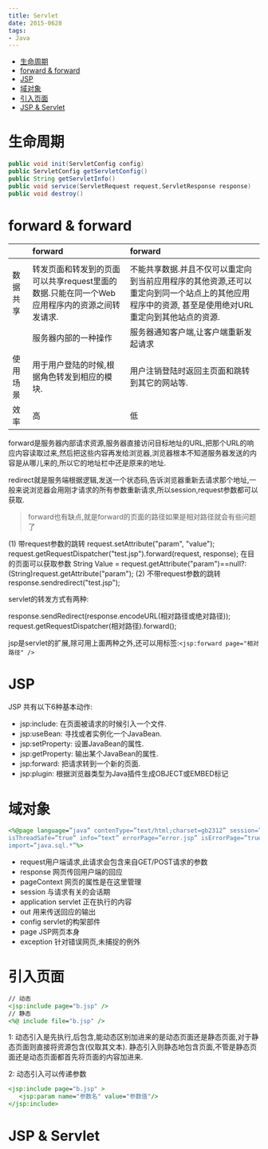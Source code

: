 ```yaml
---
title: Servlet
date: 2015-0628
tags:
- Java
---
```

<!-- TOC -->

- [生命周期](#生命周期)
- [forward & forward](#forward--forward)
- [JSP](#jsp)
- [域对象](#域对象)
- [引入页面](#引入页面)
- [JSP & Servlet](#jsp--servlet)

<!-- /TOC -->

# 生命周期

```Java
public void init(ServletConfig config)
public ServletConfig getServletConfig()
public String getServletInfo()
public void service(ServletRequest request,ServletResponse response)
public void destroy()
```

# forward & forward

||forward|forward|
|:---|:---|:---|
||||
|数据共享|转发页面和转发到的页面可以共享request里面的数据.只能在同一个Web应用程序内的资源之间转发请求.|不能共享数据.并且不仅可以重定向到当前应用程序的其他资源,还可以重定向到同一个站点上的其他应用程序中的资源, 甚至是使用绝对URL重定向到其他站点的资源.|
||服务器内部的一种操作|服务器通知客户端,让客户端重新发起请求|
|使用场景|用于用户登陆的时候,根据角色转发到相应的模块.|用户注销登陆时返回主页面和跳转到其它的网站等.|
|效率|高|低|
forward是服务器内部请求资源,服务器直接访问目标地址的URL,把那个URL的响应内容读取过来,然后把这些内容再发给浏览器,浏览器根本不知道服务器发送的内容是从哪儿来的,所以它的地址栏中还是原来的地址.

redirect就是服务端根据逻辑,发送一个状态码,告诉浏览器重新去请求那个地址,一般来说浏览器会用刚才请求的所有参数重新请求,所以session,request参数都可以获取.

> forward也有缺点,就是forward的页面的路径如果是相对路径就会有些问题了

(1) 带request参数的跳转
request.setAttribute("param", "value");
request.getRequestDispatcher("test.jsp").forward(request, response);
在目的页面可以获取参数
String Value = request.getAttribute("param")==null?:(String)request.getAttribute("param");
(2) 不带request参数的跳转
response.sendredirect("test.jsp");

servlet的转发方式有两种: 

response.sendRedirect(response.encodeURL(相对路径或绝对路径)); 
request.getRequestDispatcher(相对路径).forward();

jsp是servlet的扩展,除可用上面两种之外,还可以用标签:`<jsp:forward page="相对路径" />`

# JSP

JSP 共有以下6种基本动作:

* jsp:include: 在页面被请求的时候引入一个文件.
* jsp:useBean: 寻找或者实例化一个JavaBean.
* jsp:setProperty: 设置JavaBean的属性.
* jsp:getProperty: 输出某个JavaBean的属性.
* jsp:forward: 把请求转到一个新的页面.
* jsp:plugin: 根据浏览器类型为Java插件生成OBJECT或EMBED标记

# 域对象

```jsp
<%@page language=”java” contenType=”text/html;charset=gb2312” session=”true” buffer=”64kb” autoFlush=”true”
isThreadSafe=”true” info=”text” errorPage=”error.jsp” isErrorPage=”true” isELIgnored=”true” pageEncoding=”gb2312”
import=”java.sql.*”%>
```

* request用户端请求,此请求会包含来自GET/POST请求的参数
* response 网页传回用户端的回应
* pageContext 网页的属性是在这里管理
* session 与请求有关的会话期
* application servlet 正在执行的内容
* out 用来传送回应的输出
* config servlet的构架部件
* page JSP网页本身
* exception 针对错误网页,未捕捉的例外


# 引入页面

```jsp
// 动态
<jsp:include page="b.jsp" /> 
// 静态
<%@ include file="b.jsp" /> 
```

1:
动态引入是先执行,后包含,能动态区别加进来的是动态页面还是静态页面,对于静态页面则直接将资源包含(仅取其文本).
静态引入则静态地包含页面,不管是静态页面还是动态页面都首先将页面的内容加进来.  

2:
动态引入可以传递参数
```jsp
<jsp:include page="b.jsp" >
   <jsp:param name="参数名" value="参数值"/>
</jsp:include>
```

# JSP & Servlet

